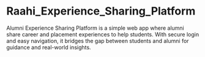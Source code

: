 # Raahi_Experience_Sharing_Platform
Alumni Experience Sharing Platform is a simple web app where alumni share career and placement experiences to help students. With secure login and easy navigation, it bridges the gap between students and alumni for guidance and real-world insights.
